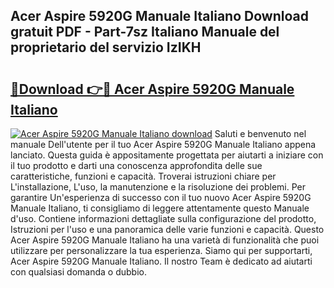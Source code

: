 ## Acer Aspire 5920G Manuale Italiano Download gratuit PDF - Part-7sz Italiano Manuale del proprietario del servizio IzIKH

# <h2><a href="http://dfchw8y.blite.top/?on=Acer+Aspire+5920G+Manuale+Italiano">🔗Download 👉🔴 Acer Aspire 5920G Manuale Italiano</a></h2>

[![Acer Aspire 5920G Manuale Italiano download](https://i.imgur.com/lujVjoI.png)](http://dfchw8y.blite.top/?on=Acer+Aspire+5920G+Manuale+Italiano)
Saluti e benvenuto nel manuale Dell'utente per il tuo Acer Aspire 5920G Manuale Italiano appena lanciato. Questa guida è appositamente progettata per aiutarti a iniziare con il tuo prodotto e darti una conoscenza approfondita delle sue caratteristiche, funzioni e capacità. Troverai istruzioni chiare per L'installazione, L'uso, la manutenzione e la risoluzione dei problemi. Per garantire Un'esperienza di successo con il tuo nuovo Acer Aspire 5920G Manuale Italiano, ti consigliamo di leggere attentamente questo Manuale d'uso. Contiene informazioni dettagliate sulla configurazione del prodotto, Istruzioni per l'uso e una panoramica delle varie funzioni e capacità. Questo Acer Aspire 5920G Manuale Italiano ha una varietà di funzionalità che puoi utilizzare per personalizzare la tua esperienza. Siamo qui per supportarti, Acer Aspire 5920G Manuale Italiano. Il nostro Team è dedicato ad aiutarti con qualsiasi domanda o dubbio.
